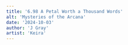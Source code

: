 ```yaml
---
title: '6.98 A Petal Worth a Thousand Words'
alt: 'Mysteries of the Arcana'
date: '2024-10-03'
author: 'J Gray'
artist: 'Keira'
---
```

